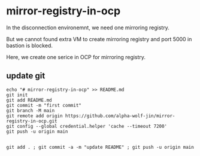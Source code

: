 # mirror-registry-in-ocp

In the disconnection environemnt, we need one mirroring registry. 

But we cannot found extra VM to create mirroring registry and port 5000 in bastion is blocked. 

Here, we create one serice in OCP for mirroring registry.

## update git

```
echo "# mirror-registry-in-ocp" >> README.md
git init
git add README.md
git commit -m "first commit"
git branch -M main
git remote add origin https://github.com/alpha-wolf-jin/mirror-registry-in-ocp.git
git config --global credential.helper 'cache --timeout 7200'
git push -u origin main


git add . ; git commit -a -m "update README" ; git push -u origin main
```
